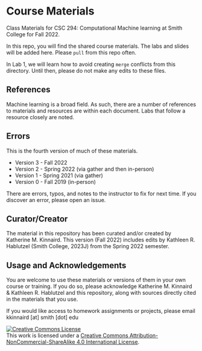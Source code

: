 # Course Materials

Class Materials for CSC 294: Computational Machine learning at Smith College for Fall 2022. 

In this repo, you will find the shared course materials. 
The labs and slides will be added here. Please `pull` from this repo often. 

In Lab 1, we will learn how to avoid creating `merge` conflicts from this directory. 
Until then, please do not make any edits to these files. 


## References
Machine learning is a broad field. As such, there are a number of references to materials and resources 
are within each document. Labs that follow a resource closely are noted. 

## Errors
This is the fourth version of much of these materials. 

* Version 3 - Fall 2022
* Version 2 - Spring 2022 (via gather and then in-person)
* Version 1 - Spring 2021 (via gather)
* Version 0 - Fall 2019 (in-person)

There are errors, typos, and notes to the instructor to fix for next time. If you discover an error, 
please open an issue. 

## Curator/Creator
The material in this repository has been curated and/or created by Katherine M. Kinnaird. 
This version (Fall 2022) includes edits by Kathleen R. Hablutzel (Smith College, 2023J) from the Spring 2022 semester. 

## Usage and Acknowledgements
You are welcome to use these materials or versions of them in your own course or training. If you do so, 
please acknowledge Katherine M. Kinnaird & Kathleen R. Hablutzel and this repository, along with sources directly cited in the 
materials that you use. 

If you would like access to homework assignments or projects, please email kkinnaird [at] smith [dot] edu


<a rel="license" href="http://creativecommons.org/licenses/by-nc-sa/4.0/"><img alt="Creative Commons License" style="border-width:0" src="https://i.creativecommons.org/l/by-nc-sa/4.0/88x31.png" /></a><br />This work is licensed under a <a rel="license" href="http://creativecommons.org/licenses/by-nc-sa/4.0/">Creative Commons Attribution-NonCommercial-ShareAlike 4.0 International License</a>.
